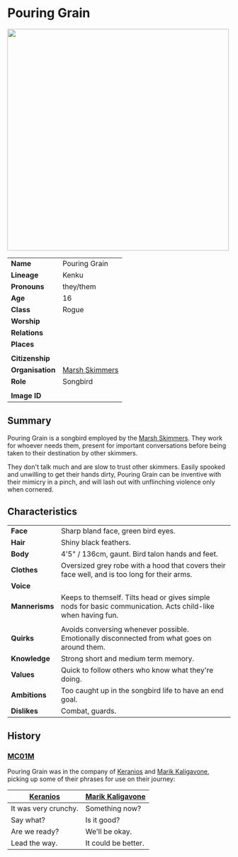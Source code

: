 # Pouring Grain

<img src="https://raw.githubusercontent.com/jesskelsall/astarus-images/main/characters/portraits/imageid.png" height="500" />

|||
| --- | --- |
| **Name** | Pouring Grain | character.3
| **Lineage** | Kenku |
| **Pronouns** | they/them |
| **Age** | 16 |
| **Class** | Rogue |
| **Worship** | |
| **Relations** | |
| **Places** | |
|||
| **Citizenship** | |
| **Organisation** | [Marsh Skimmers](../organisations/marsh-skimmers.md) |
| **Role** | Songbird |
|||
| **Image ID** | |

## Summary

Pouring Grain is a songbird employed by the [Marsh Skimmers](../organisations/marsh-skimmers.md). They work for whoever needs them, present for important conversations before being taken to their destination by other skimmers.

They don't talk much and are slow to trust other skimmers. Easily spooked and unwilling to get their hands dirty, Pouring Grain can be inventive with their mimicry in a pinch, and will lash out with unflinching violence only when cornered.

## Characteristics

| | |
| --- | --- |
| **Face** | Sharp bland face, green bird eyes. | characteristics.2
| **Hair** | Shiny black feathers. |
| **Body** | 4'5" / 136cm, gaunt. Bird talon hands and feet. |
| **Clothes** | Oversized grey robe with a hood that covers their face well, and is too long for their arms. |
| **Voice** | |
| **Mannerisms** | Keeps to themself. Tilts head or gives simple nods for basic communication. Acts child-like when having fun. |
| | |
| **Quirks** | Avoids conversing whenever possible. Emotionally disconnected from what goes on around them. |
| **Knowledge** | Strong short and medium term memory. |
| **Values** | Quick to follow others who know what they're doing. |
| **Ambitions** | Too caught up in the songbird life to have an end goal. |
| **Dislikes** | Combat, guards. |

## History

### [MC01M](../sessions/MC01M.md)

Pouring Grain was in the company of [Keranios](keranios.md) and [Marik Kaligavone](marik-kaligavone.md), picking up some of their phrases for use on their journey:

| [Keranios](keranios.md) | [Marik Kaligavone](marik-kaligavone.md) |
| --- | --- |
| It was very crunchy. | Something now? |
| Say what? | Is it good? |
| Are we ready? | We'll be okay. |
| Lead the way. | It could be better. |
